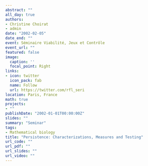 ```yaml
---
abstract: ""
all_day: true
authors:
- Christine Choirat
- admin
date: "2002-02-05"
date_end: ""
event: Séminaire Viabilité, Jeux et Contrôle
event_url: ""
featured: false
image:
  caption: ''
  focal_point: Right
links:
- icon: twitter
  icon_pack: fab
  name: Follow
  url: https://twitter.com/rfl_seri
location: Paris, France
math: true
projects:
- ""
publishDate: "2002-01-01T00:00:00Z"
slides: ""
summary: "Seminar"
tags:
- Mathematical biology
title: "Persistence: Characterizations, Measures and Testing"
url_code: ""
url_pdf: ""
url_slides: ""
url_video: ""
---
```

